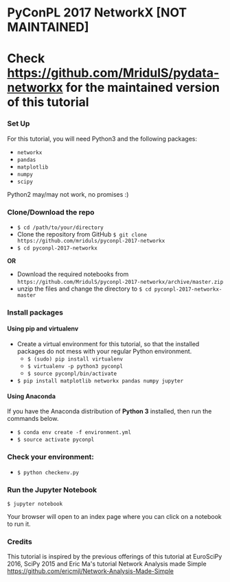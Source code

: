 # PyConPL 2017 NetworkX [NOT MAINTAINED]
# Check https://github.com/MridulS/pydata-networkx for the maintained version of this tutorial

### Set Up

For this tutorial, you will need Python3 and the following packages:

- `networkx`
- `pandas`
- `matplotlib`
- `numpy`
- `scipy`

Python2 may/may not work, no promises :)

### Clone/Download the repo

- `$ cd /path/to/your/directory`
- Clone the repository from GitHub
	 `$ git clone https://github.com/mriduls/pyconpl-2017-networkx`
- `$ cd pyconpl-2017-networkx`

**OR**

- Download the required notebooks from `https://github.com/MridulS/pyconpl-2017-networkx/archive/master.zip`
- unzip the files and change the directory to 
		`$ cd pyconpl-2017-networkx-master` 

### Install packages 
#### Using pip and virtualenv


- Create a virtual environment for this tutorial, so that the installed packages do not mess with your regular Python environment.
    - `$ (sudo) pip install virtualenv`
    - `$ virtualenv -p python3 pyconpl`
    - `$ source pyconpl/bin/activate`
- `$ pip install matplotlib networkx pandas numpy jupyter`


#### Using Anaconda
If you have the Anaconda distribution of **Python 3** installed, then run the commands below.

- `$ conda env create -f environment.yml`
- `$ source activate pyconpl`

### Check your environment:

- `$ python checkenv.py`

### Run the Jupyter Notebook

    $ jupyter notebook

Your browser will open to an index page where you can click on a notebook to run it.

### Credits

This tutorial is inspired by the previous offerings of this tutorial at EuroSciPy 2016, SciPy 2015 and Eric Ma's tutorial Network Analysis made Simple https://github.com/ericmjl/Network-Analysis-Made-Simple
